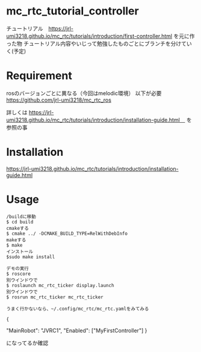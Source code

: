 # mc_rtc_tutorial_controller 

チュートリアル　https://jrl-umi3218.github.io/mc_rtc/tutorials/introduction/first-controller.html
を元に作った物
チュートリアル内容やいじって勉強したものごとにブランチを分けていく(予定)

# Requirement

  rosのバージョンごとに異なる（今回はmelodic環境）
  以下が必要
  https://github.com/jrl-umi3218/mc_rtc_ros
  
  詳しくは
  https://jrl-umi3218.github.io/mc_rtc/tutorials/introduction/installation-guide.html　
  を参照の事
  

# Installation
https://jrl-umi3218.github.io/mc_rtc/tutorials/introduction/installation-guide.html

# Usage
    /buildに移動
    $ cd build
    cmakeする
    $ cmake ../ -DCMAKE_BUILD_TYPE=RelWithDebInfo
    makeする
    $ make
    インストール
    $sudo make install 
    
    デモの実行
    $ roscore
    別ウインドウで
    $ roslaunch mc_rtc_ticker display.launch
    別ウインドウで
    $ rosrun mc_rtc_ticker mc_rtc_ticker

    うまく行かないなら、~/.config/mc_rtc/mc_rtc.yamlをみてみる
    
    {
 "MainRobot": "JVRC1",
 "Enabled": ["MyFirstController"]
}

になってるか確認

    

